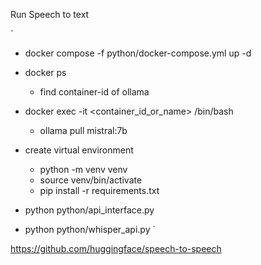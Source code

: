 
Run Speech to text 

`
- docker compose -f python/docker-compose.yml up -d
- docker ps
    - find container-id of ollama
- docker exec -it <container_id_or_name> /bin/bash
    - ollama pull mistral:7b
- create virtual environment
    - python -m venv venv
    - source venv/bin/activate
    - pip install -r requirements.txt
    
- python python/api_interface.py
- python python/whisper_api.py
`


https://github.com/huggingface/speech-to-speech